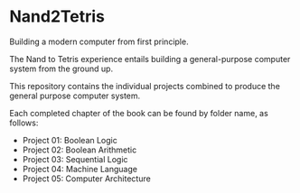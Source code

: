 Nand2Tetris
===========

Building a modern computer from first principle.

The Nand to Tetris experience entails building a general-purpose computer system from the ground up.

This repository contains the individual projects combined to produce the general purpose computer system.

Each completed chapter of the book can be found by folder name, as follows:

* Project 01: Boolean Logic
* Project 02: Boolean Arithmetic
* Project 03: Sequential Logic   
* Project 04: Machine Language 
* Project 05: Computer Architecture  
<!-- * Project 06: Assembler   
* Project 07: Virtual Machine I: Stack Arithmetic   
* Project 08: Virtual Machine II: Program Control   
* Project 09: High-Level Language  
* Project 10: Compiler I: Syntax Analysis   
* Project 11: Compiler II: Code Generation   
* Project 12: Operating System  -->
